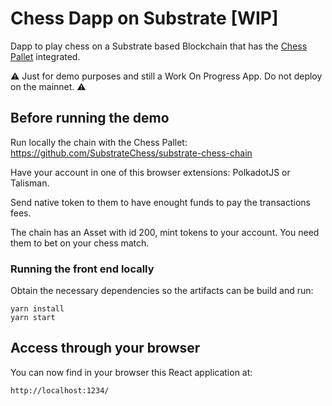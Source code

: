 # Chess Dapp on Substrate [WIP]

Dapp to play chess on a Substrate based Blockchain that has the [Chess Pallet](https://github.com/SubstrateChess/pallet-chess) integrated.

:warning: Just for demo purposes and still a Work On Progress App. Do not deploy on the mainnet. :warning:

## Before running the demo

Run locally the chain with the Chess Pallet: https://github.com/SubstrateChess/substrate-chess-chain

Have your account in one of this browser extensions: PolkadotJS or Talisman.

Send native token to them to have enought funds to pay the transactions fees.

The chain has an Asset with id 200, mint tokens to your account. You need them to bet on your chess match.


### Running the front end locally

Obtain the necessary dependencies so the artifacts can be build and run:

```
yarn install
yarn start
```

## Access through your browser

You can now find in your browser this React application at:

```
http://localhost:1234/
```
